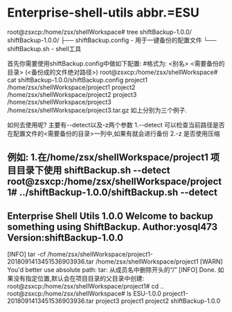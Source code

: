 # Enterprise-shell-utils abbr.=ESU

root@zsxcp:/home/zsx/shellWorkspace# tree shiftBackup-1.0.0/
shiftBackup-1.0.0/
├── shiftBackup.config - 用于一键备份的配置文件
└── shiftBackup.sh - shell工具

首先你需要使用shiftBackup.config中做如下配置:
#格式为: <别名>   <需要备份的目录>   (<备份成的文件绝对路径>)
root@zsxcp:/home/zsx/shellWorkspace# cat shiftBackup-1.0.0/shiftBackup.config 
project1   /home/zsx/shellWorkspace/project1
project2   /home/zsx/shellWorkspace/project2
project3  /home/zsx/shellWorkspace/project3	/home/zsx/shellWorkspace/project3.tar.gz
如上分别为三个例子.

如何去使用呢?
主要有--detect以及-z两个参数
1.--detect 可以检查当前路径是否在配置文件的<需要备份的目录>一列中,如果有就会进行备份
2.-z 是否使用压缩

例如:
1.在/home/zsx/shellWorkspace/project1 项目目录下使用 shiftBackup.sh --detect
root@zsxcp:/home/zsx/shellWorkspace/project1# ../shiftBackup-1.0.0/shiftBackup.sh --detect
-----------------------------------------------
 Enterprise Shell Utils 1.0.0
 Welcome to backup something using ShiftBackup.
 Author:yosql473  Version:shiftBackup-1.0.0
-----------------------------------------------
[INFO] tar -cf /home/zsx/shellWorkspace/project1-2018091413451536903936.tar /home/zsx/shellWorkspace/project1
[WARN] You'd better use absolute path:
tar: 从成员名中删除开头的“/”
[INFO] Done.
如果没有指定位置,默认会在项目目录的父目录中创建:
root@zsxcp:/home/zsx/shellWorkspace/project1# cd ..
root@zsxcp:/home/zsx/shellWorkspace# ls
ESU-1.0.0  project1-2018091413451536903936.tar  project3
project1   project2                             shiftBackup-1.0.0
